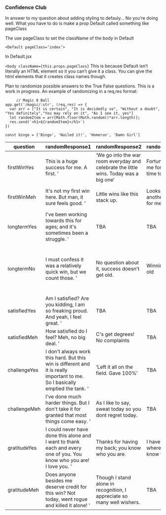 
### Confidence Club

In answer to my question about adding styling to defauly...
No you’re doing well. What you have to do is make a prop Default called something like pageClass

The use pageClass to set the className of the body in Default

```<Default pageClass=‘index’>```

In Default.jsx


```<body className={this.props.pageClass}```
This is because Default isn’t literally an HTML element so it you can’t give it a class.
You can give the html elements that it creates class names though. 

Plan to randomize possible answers to the True False questions. This is a work in progress. 
An example of randomizing in a req,res format: 

```JS   
     // Magic 8 Ball
app.get('/magic/:str', (req,res) => {
  var arr = ["It is certain", "It is decidedly so", "Without a doubt", "Yes definitely","You may rely on it", "As I see it, yes"]
  let randomItem = arr[Math.floor(Math.random()*arr.length)];
  res.send(`<h1>${randomItem}</h1>`)
})      

const bingo = ['Bingo', 'Nailed it!', 'Homerun', 'Damn Girl']
 ```


|question    |randomResponse1                                                                                                                  |randomResponse2                                                                         |randomResponse3                                               |randomResponse4                                                                                                                     |randomResponse5                   |randomResponse6     |randomResponse7|
|------------|---------------------------------------------------------------------------------------------------------------------------------|----------------------------------------------------------------------------------------|--------------------------------------------------------------|------------------------------------------------------------------------------------------------------------------------------------|----------------------------------|--------------------|---------------|
|firstWinYes | This is a huge success  for me. A first. '                                                                                      |‘We go into the war room  everyday and celebrate  the little wins.  Today was a big one’|Fortune smiled on me for  the first time today.               |Watch me destroy.                                                                                                                                |TBA                               |TBA                 |TBA            |
|firstWinMeh | It\'s not my first win here.  But man, it sure feels good. '                                                                    |Little wins like this stack up.                                                         |Looks like there's another thumbs up for me.                  |Just because I'm good at it doesn't mean I don't need the flattery.                                                                 |Slam dunk.                               |TBA                 |TBA            |
|longtermYes | I\'ve been working towards  this for ages; and it\'s sometimes  been a struggle. '                                              |TBA                                                                                     |TBA                                                           |TBA                                                                                                                                 |TBA                               |TBA                 |TBA            |
|longtermNo  |I must confess it was a  relatively quick win, but we  count those. '                                                            |No question about it,  success doesn’t get old.                                         |Winning never  gets old                                       |To quote consummate winner,  DJ Khalid, all I do is win,  win, win...no matter what, g ot money on my mind  I can never get enough."|TBA                               |TBA                 |TBA            |
|satisfiedYes|Am I satisfied? Are you kidding,  I am so freaking proud. And yeah,  I feel great. '                                             |TBA                                                                                     |TBA                                                           |TBA                                                                                                                                 |TBA                               |TBA                 |TBA            |
|satisfiedMeh|How satisfied do I feel? Meh, no  big deal. '                                                                                    |C's get degrees! No complaints                                                          |TBA                                                           |TBA                                                                                                                                 |TBA                               |TBA                 |TBA            |
|challengeYes|I don\'t always work this hard.  But this win is different and it is  really important to me. So I basically  emptied the tank. '|‘Left it all on the field.  Gave 100%’                                                  |TBA                                                           |TBA                                                                                                                                 |TBA                               |TBA                 |TBA            |
|challengeMeh|I\'ve done much harder things.  But I don\'t take it for granted  that most things come easy. '                                  |As I like to say, sweat today so you dont  regret today.                                |TBA                                                           |TBA                                                                                                                                 |TBA                               |TBA                 |TBA            |
|gratitudeYes|I could never have done  this alone and I want to thank  each and every one of you. You  know who you are! I love you. '         |Thanks for having my back;  you know who you are.                                       |I have to give credit  where  it’s due. You  know who you are.|I could never overlook those whose shoulders on which  I stood. This our our win.                                                   |I sincerely applaud  all of you.  |It takes a village. |TBA            |
|gratitudeMeh|Does anyone besides me  deserve credit for this win?  Not today, went rogue  and killed it alone! '                              |Though I stand alone in recognition,  I appreciate so many well wishers.                |TBA                                                           |TBA                                                                                                                                 |TBA                               |TBA                 |TBA            |

